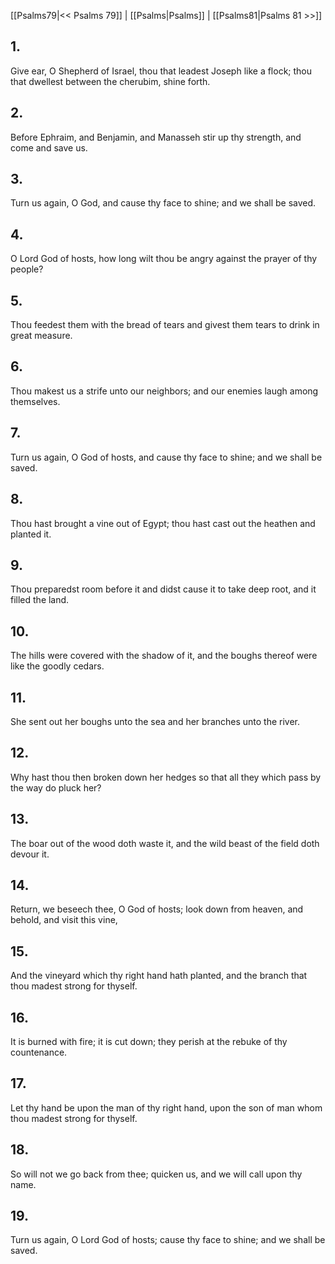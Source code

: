 [[Psalms79|<< Psalms 79]] | [[Psalms|Psalms]] | [[Psalms81|Psalms 81 >>]]
## 1.
Give ear, O Shepherd of Israel, thou that leadest Joseph like a flock; thou that dwellest between the cherubim, shine forth.
## 2.
Before Ephraim, and Benjamin, and Manasseh stir up thy strength, and come and save us.
## 3.
Turn us again, O God, and cause thy face to shine; and we shall be saved.
## 4.
O Lord God of hosts, how long wilt thou be angry against the prayer of thy people?
## 5.
Thou feedest them with the bread of tears and givest them tears to drink in great measure.
## 6.
Thou makest us a strife unto our neighbors; and our enemies laugh among themselves.
## 7.
Turn us again, O God of hosts, and cause thy face to shine; and we shall be saved.
## 8.
Thou hast brought a vine out of Egypt; thou hast cast out the heathen and planted it.
## 9.
Thou preparedst room before it and didst cause it to take deep root, and it filled the land.
## 10.
The hills were covered with the shadow of it, and the boughs thereof were like the goodly cedars.
## 11.
She sent out her boughs unto the sea and her branches unto the river.
## 12.
Why hast thou then broken down her hedges so that all they which pass by the way do pluck her?
## 13.
The boar out of the wood doth waste it, and the wild beast of the field doth devour it.
## 14.
Return, we beseech thee, O God of hosts; look down from heaven, and behold, and visit this vine,
## 15.
And the vineyard which thy right hand hath planted, and the branch that thou madest strong for thyself.
## 16.
It is burned with fire; it is cut down; they perish at the rebuke of thy countenance.
## 17.
Let thy hand be upon the man of thy right hand, upon the son of man whom thou madest strong for thyself.
## 18.
So will not we go back from thee; quicken us, and we will call upon thy name.
## 19.
Turn us again, O Lord God of hosts; cause thy face to shine; and we shall be saved.

